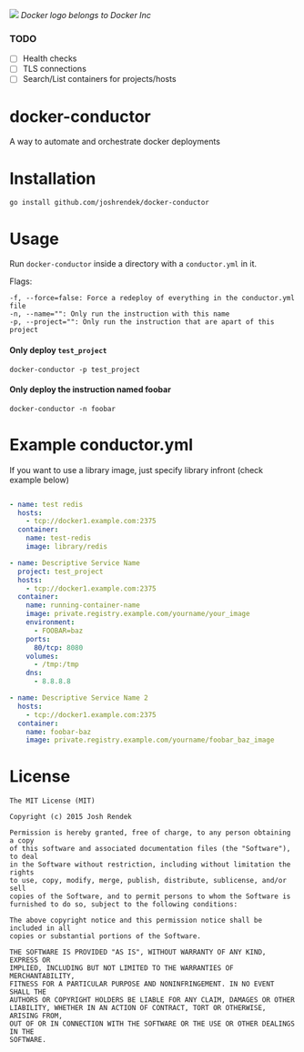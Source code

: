 ![](https://github.com/joshrendek/docker-conductor/blob/master/logo.png)
_Docker logo belongs to Docker Inc_

### TODO

* [ ] Health checks
* [ ] TLS connections
* [ ] Search/List containers for projects/hosts

# docker-conductor
A way to automate and orchestrate docker deployments

# Installation

`go install github.com/joshrendek/docker-conductor`

# Usage

Run `docker-conductor` inside a directory with a `conductor.yml` in it.

Flags:

```
-f, --force=false: Force a redeploy of everything in the conductor.yml file
-n, --name="": Only run the instruction with this name
-p, --project="": Only run the instruction that are apart of this project
```

#### Only deploy `test_project`

`docker-conductor -p test_project`

#### Only deploy the instruction named foobar

`docker-conductor -n foobar`

# Example conductor.yml

If you want to use a library image, just specify library infront (check example below)

``` yaml

- name: test redis
  hosts:
    - tcp://docker1.example.com:2375
  container:
    name: test-redis
    image: library/redis

- name: Descriptive Service Name
  project: test_project
  hosts:
    - tcp://docker1.example.com:2375
  container:
    name: running-container-name
    image: private.registry.example.com/yourname/your_image
    environment:
      - FOOBAR=baz
    ports:
      80/tcp: 8080
    volumes:
      - /tmp:/tmp
    dns:
      - 8.8.8.8

- name: Descriptive Service Name 2
  hosts:
    - tcp://docker1.example.com:2375
  container:
    name: foobar-baz
    image: private.registry.example.com/yourname/foobar_baz_image
```

# License
```
The MIT License (MIT)

Copyright (c) 2015 Josh Rendek

Permission is hereby granted, free of charge, to any person obtaining a copy
of this software and associated documentation files (the "Software"), to deal
in the Software without restriction, including without limitation the rights
to use, copy, modify, merge, publish, distribute, sublicense, and/or sell
copies of the Software, and to permit persons to whom the Software is
furnished to do so, subject to the following conditions:

The above copyright notice and this permission notice shall be included in all
copies or substantial portions of the Software.

THE SOFTWARE IS PROVIDED "AS IS", WITHOUT WARRANTY OF ANY KIND, EXPRESS OR
IMPLIED, INCLUDING BUT NOT LIMITED TO THE WARRANTIES OF MERCHANTABILITY,
FITNESS FOR A PARTICULAR PURPOSE AND NONINFRINGEMENT. IN NO EVENT SHALL THE
AUTHORS OR COPYRIGHT HOLDERS BE LIABLE FOR ANY CLAIM, DAMAGES OR OTHER
LIABILITY, WHETHER IN AN ACTION OF CONTRACT, TORT OR OTHERWISE, ARISING FROM,
OUT OF OR IN CONNECTION WITH THE SOFTWARE OR THE USE OR OTHER DEALINGS IN THE
SOFTWARE.
```
